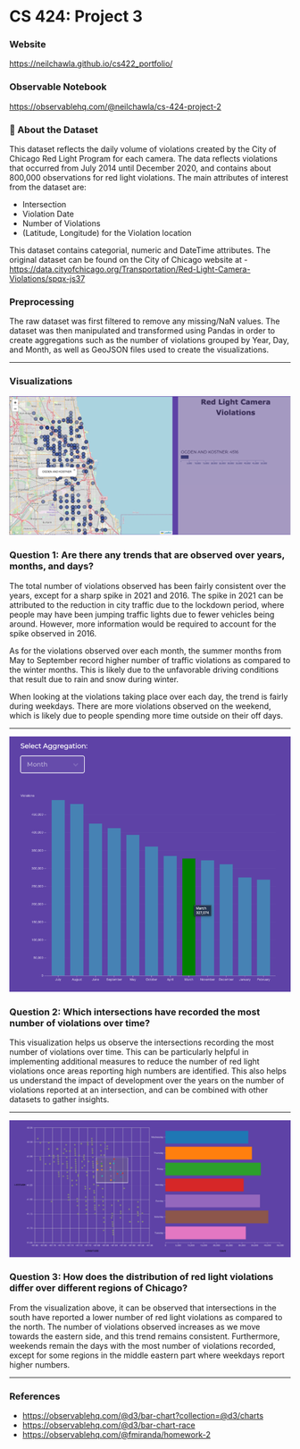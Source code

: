# CS 424: Project 3

### Website

https://neilchawla.github.io/cs422_portfolio/

### Observable Notebook

https://observablehq.com/@neilchawla/cs-424-project-2

### :pushpin: About the Dataset

This dataset reflects the daily volume of violations created by the City of Chicago Red Light Program for each camera. The data reflects violations that occurred from July 2014 until December 2020, and contains about 800,000 observations for red light violations. The main attributes of interest from the dataset are:

- Intersection
- Violation Date
- Number of Violations
- (Latitude, Longitude) for the Violation location

This dataset contains categorial, numeric and DateTime attributes. The original dataset can be found on the City of Chicago website at - https://data.cityofchicago.org/Transportation/Red-Light-Camera-Violations/spqx-js37

### Preprocessing

The raw dataset was first filtered to remove any missing/NaN values. The dataset was then manipulated and transformed using Pandas in order to create aggregations such as the number of violations grouped by Year, Day, and Month, as well as GeoJSON files used to create the visualizations.

---

### Visualizations

![img1](./images/violationMap.png)

### Question 1: Are there any trends that are observed over years, months, and days?

The total number of violations observed has been fairly consistent over the years, except for a sharp spike in 2021 and 2016. The spike in 2021 can be attributed to the reduction in city traffic due to the lockdown period, where people may have been jumping traffic lights due to fewer vehicles being around. However, more information would be required to account for the spike observed in 2016.

As for the violations observed over each month, the summer months from May to September record higher number of traffic violations as compared to the winter months. This is likely due to the unfavorable driving conditions that result due to rain and snow during winter.

When looking at the violations taking place over each day, the trend is fairly during weekdays. There are more violations observed on the weekend, which is likely due to people spending more time outside on their off days.

---

![img2](./images/barChart.png)

### Question 2: Which intersections have recorded the most number of violations over time?

This visualization helps us observe the intersections recording the most number of violations over time. This can be particularly helpful in implementing additional measures to reduce the number of red light violations once areas reporting high numbers are identified. This also helps us understand the impact of development over the years on the number of violations reported at an intersection, and can be combined with other datasets to gather insights.

---

![img3](./images/brushablePlot.png)

### Question 3: How does the distribution of red light violations differ over different regions of Chicago?

From the visualization above, it can be observed that intersections in the south have reported a lower number of red light violations as compared to the north. The number of violations observed increases as we move towards the eastern side, and this trend remains consistent. Furthermore, weekends remain the days with the most number of violations recorded, except for some regions in the middle eastern part where weekdays report higher numbers.

---

### References

- https://observablehq.com/@d3/bar-chart?collection=@d3/charts
- https://observablehq.com/@d3/bar-chart-race
- https://observablehq.com/@fmiranda/homework-2
